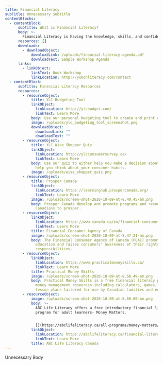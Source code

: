 ```yaml
---
title: Financial Literacy
subTitle: Unnecessary Subtitle
contentBlocks:
  - contentBlock:
      subTitle: What is Financial Literacy?
      body: >-
        Financial Literacy is having the knowledge, skills, and confidence to make responsible financial decisions. The YLC offers workshops aimed to empower Yukoners to better manage their money. We do on-site training for organizations, businesses, classes or community groups who are looking for support with: budgeting strategies, basic banking, managing multiple accounts, developing long-term financial goals.
      resources: []
      downloads:
        - downloadObject:
            downloadLink: /uploads/financial-literacy-agenda.pdf
            downloadText: Sample Workshop Agenda
      links:
        - linkObject:
            linkText: Book Workshop
            linkLocation: http://yukonliteracy.com/contact
  - contentBlock:
      subTitle: Financial Literacy Resources
      resources:
        - resourceObject:
            title: YLC Budgeting Tool
            linkObject:
              linkLocation: http://ylcbudget.com/
              linkText: Learn More
            body: Use our personal budgeting tool to create and print a monthly budget.
            image: /uploads/ylc_budgeting_tool_screenshot.png
            downloadObject:
              downloadLink: ""
              downloadText: ""
        - resourceObject:
            title: YLC Wise Shopper Quiz
            linkObject:
              linkLocation: http://ylcconsumersurvey.ca/
              linkText: Learn More
            body: Use our quiz to either help you make a decision about a purchase or to
              help you think about your consumer habits.
            image: /uploads/wise_shopper_quiz.png
        - resourceObject:
            title: Prosper Canada
            linkObject:
              linkLocation: https://learninghub.prospercanada.org/
              linkText: Learn More
            image: /uploads/screen-shot-2020-10-09-at-8.40.45-am.png
            body: Prosper Canada develop and promote programs and resources that help
              Canadians to prosper.
        - resourceObject:
            linkObject:
              linkLocation: https://www.canada.ca/en/financial-consumer-agency.html
              linkText: Learn More
            title: Financial Consumer Agency of Canada
            image: /uploads/screen-shot-2020-10-09-at-8.47.21-am.png
            body: The Financial Consumer Agency of Canada (FCAC) promotes financial
              education and raises consumers’ awareness of their rights and
              responsibilities.
        - resourceObject:
            linkObject:
              linkLocation: https://www.practicalmoneyskills.ca/
              linkText: Learn More
            title: Practical Money Skills
            image: /uploads/screen-shot-2020-10-09-at-8.56.49-am.png
            body: Practical Money Skills is a free financial literacy program that offers
              money management resources including calculators, games, and
              lesson plans tailored for use by Canadian families and educators.
        - resourceObject:
            image: /uploads/screen-shot-2020-10-09-at-8.59.09-am.png
            body: >-
              ABC Life Literacy offers a free introductory financial literacy
              program for adult learners- Money Matters.


              [](https://abclifeliteracy.ca/all-programs/money-matters/)
            linkObject:
              linkLocation: https://abclifeliteracy.ca/financial-literacy/#
              linkText: Learn More
            title: ABC Life Literacy Canada
---
```

Unnecessary Body